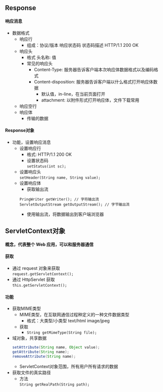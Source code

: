 ## Response 
#### 响应消息
* 数据格式
    - 响应行
        - 组成：协议/版本 响应状态码 状态码描述 HTTP/1.1 200 OK
    - 响应头
        - 格式 头名称: 值
        - 常见的响应头
            - Content-Type: 服务器告诉客户端本次响应体数据格式以及编码格式
            - Content-disposition: 服务器告诉客户端以什么格式打开响应体数据
                - 默认值，in-line，在当前页面打开
                - attachment: 以附件形式打开响应体，文件下载常用
    - 响应空行
    - 响应体
        - 传输的数据

#### Response对象
* 功能，设置响应消息
    - 设置响应行
        - 格式: HTTP/1.1 200 OK 
        - 设置状态码  
        `setStatus(int sc);`
    - 设置响应头  
        `setHeader(String name, String value);`
    - 设置响应体
        - 获取输出流
        ```
        PringWriter getWriter(); // 字符输出流
        ServletOutputStream getOutputStream(); // 字节输出流
        ```
        - 使用输出流，将数据输出到客户端浏览器
        
## ServletContext对象
#### 概念，代表整个 Web 应用，可以和服务器通信
#### 获取
* 通过 request 对象来获取  
`request.getServletContext();`
* 通过 HttpServlet 获取  
`this.getServletContext();`
#### 功能
* 获取MIME类型
    - MIME类型，在互联网通信过程种定义的一种文件数据类型
        - 格式：大类型/小类型 text/html image/jpeg
    - 获取  
        - `String getMimeType(String file);`
* 域对象，共享数据
    ``` java
    setAttribute(String name, Object value);
    getAttribute(String name);
    removeAttribute(String name);
    ```
    * ServletContext对象范围，所有用户所有请求的数据
* 获取文件的真实路径
    * 方法  
    `String getRealPath(String path);`
